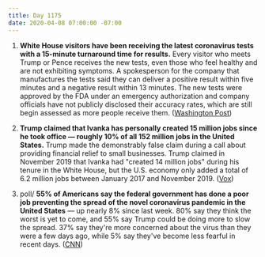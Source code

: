 ```yaml
---
title: Day 1175
date: 2020-04-08 07:00:00 -07:00
---
```


1. **White House visitors have been receiving the latest coronavirus tests with a 15-minute turnaround time for results.** Every visitor who meets Trump or Pence receives the new tests, even those who feel healthy and are not exhibiting symptoms. A spokesperson for the company that manufactures the tests said they can deliver a positive result within five minutes and a negative result within 13 minutes. The new tests were approved by the FDA under an emergency authorization and company officials have not publicly disclosed their accuracy rates, which are still begin assessed as more people receive them. ([Washington Post](https://www.washingtonpost.com/politics/trump-rapid-coronavirus-tests-abott/2020/04/07/98e44a76-78e9-11ea-a130-df573469f094_story.html))

2. **Trump claimed that Ivanka has personally created 15 million jobs since he took office — roughly 10% of all 152 million jobs in the United States.** Trump made the demonstrably false claim during a call about providing financial relief to small businesses. Trump claimed in November 2019 that Ivanka had "created 14 million jobs" during his tenure in the White House, but the U.S. economy only added a total of 6.2 million jobs between January 2017 and November 2019. ([Vox](vox.com/2020/4/8/21212802/trump-ivanka-10-percent-jobs-walmart-15-million))

3. poll/ **55% of Americans say the federal government has done a poor job preventing the spread of the novel coronavirus pandemic in the United States** — up nearly 8% since last week. 80% say they think the worst is yet to come, and 55% say Trump could be doing more to slow the spread. 37% say they're more concerned about the virus than they were a few days ago, while 5% say they've become less fearful in recent days. ([CNN](https://www.cnn.com/2020/04/08/politics/cnn-poll-coronavirus-april-8/index.html))